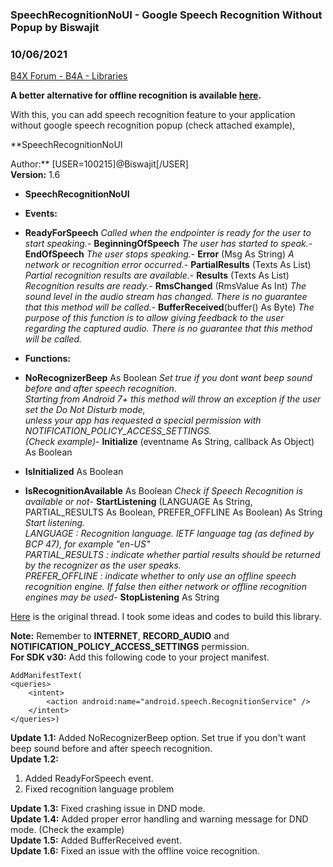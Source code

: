 ### SpeechRecognitionNoUI - Google Speech Recognition Without Popup by Biswajit
### 10/06/2021
[B4X Forum - B4A - Libraries](https://www.b4x.com/android/forum/threads/117640/)

**A better alternative for offline recognition is available [here](https://www.b4x.com/android/forum/threads/speechtotext-continuous-offline-voice-recognition.134857/).**  
  
With this, you can add speech recognition feature to your application without google speech recognition popup (check attached example),  
  
**SpeechRecognitionNoUI  
  
Author:** [USER=100215]@Biswajit[/USER]  
**Version:** 1.6  

- **SpeechRecognitionNoUI**

- **Events:**

- **ReadyForSpeech**
*Called when the endpointer is ready for the user to start speaking.*- **BeginningOfSpeech**
*The user has started to speak.*- **EndOfSpeech**
*The user stops speaking.*- **Error** (Msg As String)
*A network or recognition error occurred.*- **PartialResults** (Texts As List)
*Partial recognition results are available.*- **Results** (Texts As List)
*Recognition results are ready.*- **RmsChanged** (RmsValue As Int)
*The sound level in the audio stream has changed. There is no guarantee that this method will be called.*- **BufferReceived**(buffer() As Byte)
*The purpose of this function is to allow giving feedback to the user regarding the captured audio. There is no guarantee that this method will be called.*
- **Functions:**

- **NoRecognizerBeep** As Boolean
*Set true if you dont want beep sound before and after speech recognition.  
 Starting from Android 7+ this method will throw an exception if the user set the Do Not Disturb mode,  
 unless your app has requested a special permission with NOTIFICATION\_POLICY\_ACCESS\_SETTINGS.  
 (Check example)*- **Initialize** (eventname As String, callback As Object) As Boolean
- **IsInitialized** As Boolean
- **IsRecognitionAvailable** As Boolean
*Check if Speech Recognition is available or not*- **StartListening** (LANGUAGE As String, PARTIAL\_RESULTS As Boolean, PREFER\_OFFLINE As Boolean) As String
*Start listening.  
 LANGUAGE : Recognition language. IETF language tag (as defined by BCP 47), for example "en-US"  
 PARTIAL\_RESULTS : indicate whether partial results should be returned by the recognizer as the user speaks.  
 PREFER\_OFFLINE : indicate whether to only use an offline speech recognition engine. If false then either network or offline recognition engines may be used*- **StopListening** As String

  
[Here](https://www.b4x.com/android/forum/threads/android-speech-recognition-api-wrapper.62959/#content) is the original thread. I took some ideas and codes to build this library.  
  
**Note:** Remember to **INTERNET**, **RECORD\_AUDIO** and **NOTIFICATION\_POLICY\_ACCESS\_SETTINGS** permission.  
**For SDK v30:** Add this following code to your project manifest.  

```B4X
AddManifestText(  
<queries>  
    <intent>  
        <action android:name="android.speech.RecognitionService" />  
    </intent>  
</queries>)
```

  
  
**Update 1.1:** Added NoRecognizerBeep option. Set true if you don't want beep sound before and after speech recognition.  
**Update 1.2:**  

1. Added ReadyForSpeech event.
2. Fixed recognition language problem

**Update 1.3:** Fixed crashing issue in DND mode.  
**Update 1.4:** Added proper error handling and warning message for DND mode. (Check the example)  
**Update 1.5:** Added BufferReceived event.  
**Update 1.6:** Fixed an issue with the offline voice recognition.